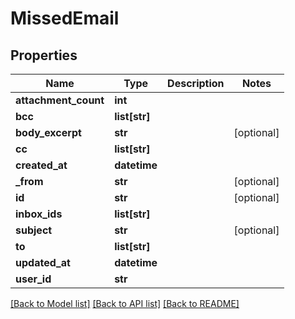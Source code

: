 # MissedEmail

## Properties
Name | Type | Description | Notes
------------ | ------------- | ------------- | -------------
**attachment_count** | **int** |  | 
**bcc** | **list[str]** |  | 
**body_excerpt** | **str** |  | [optional] 
**cc** | **list[str]** |  | 
**created_at** | **datetime** |  | 
**_from** | **str** |  | [optional] 
**id** | **str** |  | [optional] 
**inbox_ids** | **list[str]** |  | 
**subject** | **str** |  | [optional] 
**to** | **list[str]** |  | 
**updated_at** | **datetime** |  | 
**user_id** | **str** |  | 

[[Back to Model list]](../README#documentation-for-models) [[Back to API list]](../README#documentation-for-api-endpoints) [[Back to README]](../README)



